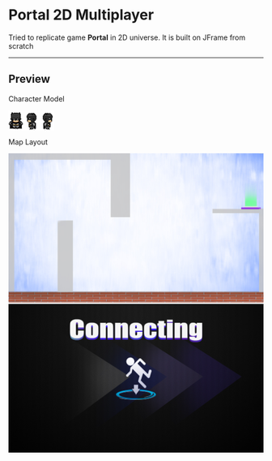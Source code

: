 # Portal 2D Multiplayer
<p> Tried to replicate game <b>Portal</b> in 2D universe. It is built on JFrame from scratch </p>
<hr>
<h2> Preview </h2>
<p>Character Model</p>
<div style="display: flex;">
  <img src='./bin/batman.png' />
  <img src='./bin/batLeft.png' />
  <img src='./bin/batRight.png' />
</div>
<p>Map Layout</p>
<img src='./bin/Lvl3.jpg' />
<img src='./bin/Connecting.jpg' />
